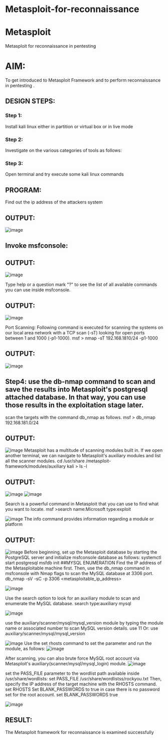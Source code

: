 # Metasploit-for-reconnaissance
# Metasploit
Metasploit for reconnaissance in pentesting

# AIM:

To get introduced to Metasploit Framework and to  perform reconnaissance  in pentesting .

## DESIGN STEPS:

### Step 1:

Install kali linux either in partition or virtual box or in live mode

### Step 2:

Investigate on the various categories of tools as follows:

### Step 3:

Open terminal and try execute some kali linux commands

## PROGRAM:
Find out the ip address of the attackers system

## OUTPUT:
![image](https://github.com/Prasanth9025/Metasploit-for-reconnaissance/assets/118343686/68142247-95c9-4239-bef0-aa2d9452b265)
## Invoke msfconsole:
## OUTPUT:
![image](https://github.com/Prasanth9025/Metasploit-for-reconnaissance/assets/118343686/072d4232-2f3c-4826-abd8-2640a4d46156)

Type help or a question mark "?" to see the list of all available commands you can use inside msfconsole.

## OUTPUT:
![image](https://github.com/Prasanth9025/Metasploit-for-reconnaissance/assets/118343686/ab944410-c851-4b16-98b0-46c17881bffe)

Port Scanning: Following command is executed for scanning the systems on our local area network with a TCP scan (-sT) looking for open ports between 1 and 1000 (-p1-1000). msf > nmap -sT 192.168.1810/24 -p1-1000

## OUTPUT:
![image](https://github.com/Prasanth9025/Metasploit-for-reconnaissance/assets/118343686/040ce2ff-2218-49bc-8431-af45a6a857da)

## Step4: use the db-nmap command to scan and save the results into Metasploit's postgresql attached database. In that way, you can use those results in the exploitation stage later.

scan the targets with the command db_nmap as follows. msf > db_nmap 192.168.181.0/24

## OUTPUT:
![image](https://github.com/Prasanth9025/Metasploit-for-reconnaissance/assets/118343686/2c49935a-82d0-4874-855f-6094d37771f6)
Metasploit has a multitude of scanning modules built in. If we open another terminal, we can navigate to Metasploit's auxiliary modules and list all the scanner modules. cd /usr/share /metasploit-framework/modules/auxiliary kali > ls -l

## OUTPUT:
![image](https://github.com/Prasanth9025/Metasploit-for-reconnaissance/assets/118343686/82ec2957-e232-4162-b6a9-54887871e7d1)
![image](https://github.com/Prasanth9025/Metasploit-for-reconnaissance/assets/118343686/3458a2af-908d-4243-98ee-71647309494b)

Search is a powerful command in Metasploit that you can use to find what you want to locate. msf >search name:Microsoft type:exploit

![image](https://github.com/Prasanth9025/Metasploit-for-reconnaissance/assets/118343686/2d32b083-bd1d-49fa-9b5b-853d98e92696)
The info command provides information regarding a module or platform

## OUTPUT:
![image](https://github.com/Prasanth9025/Metasploit-for-reconnaissance/assets/118343686/ebe829ee-37e1-4f91-8696-636d18377373)
Before beginning, set up the Metasploit database by starting the PostgreSQL server and initialize msfconsole database as follows: systemctl start postgresql msfdb init ##MYSQL ENUMERATION Find the IP address of the Metasploitable machine first. Then, use the db_nmap command in msfconsole with Nmap flags to scan the MySQL database at 3306 port. db_nmap -sV -sC -p 3306 <metasploitable_ip_address>

![image](https://github.com/Prasanth9025/Metasploit-for-reconnaissance/assets/118343686/77a2377a-aafc-4c72-bb0b-6d497970ba64)

Use the search option to look for an auxiliary module to scan and enumerate the MySQL database. search type:auxiliary mysql

![image](https://github.com/Prasanth9025/Metasploit-for-reconnaissance/assets/118343686/27d562d1-791e-414c-9a7c-d3d6c352cafd)

use the auxiliary/scanner/mysql/mysql_version module by typing the module name or associated number to scan MySQL version details. use 11 Or: use auxiliary/scanner/mysql/mysql_version

![image](https://github.com/Prasanth9025/Metasploit-for-reconnaissance/assets/118343686/892f3151-f891-48e2-a628-3b1c7d12ec56)
Use the set rhosts command to set the parameter and run the module, as follows:
![image](https://github.com/Prasanth9025/Metasploit-for-reconnaissance/assets/118343686/4343c960-2b91-401a-b9bc-c4a0fb1edd4d)

After scanning, you can also brute force MySQL root account via Metasploit's auxiliary(scanner/mysql/mysql_login) module.
![image](https://github.com/Prasanth9025/Metasploit-for-reconnaissance/assets/118343686/ad50a7f2-fbcb-4633-bc83-a62541513065)

set the PASS_FILE parameter to the wordlist path available inside /usr/share/wordlists: set PASS_FILE /usr/share/wordlistss/rockyou.txt Then, specify the IP address of the target machine with the RHOSTS command. set RHOSTS Set BLANK_PASSWORDS to true in case there is no password set for the root account. set BLANK_PASSWORDS true

![image](https://github.com/Prasanth9025/Metasploit-for-reconnaissance/assets/118343686/545f3f5b-65c0-49f8-88db-34c9d0f606d8)

## RESULT:
The Metasploit framework for reconnaissance is  examined successfully
